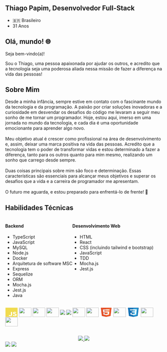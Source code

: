 ## Thiago Papim, Desenvolvedor Full-Stack

- 🇧🇷 Brasileiro
- 31 Anos

## Olá, mundo! 🌐

Seja bem-vindo(a)!

Sou o Thiago, uma pessoa apaixonada por ajudar os outros, e acredito que a tecnologia seja uma poderosa aliada nessa missão de fazer a diferença na vida das pessoas!



## Sobre Mim


Desde a minha infância, sempre estive em contato com o fascinante mundo da tecnologia e da programação. A paixão por criar soluções inovadoras e a curiosidade em desvendar os desafios do código me levaram a seguir meu sonho de me tornar um programador. Hoje, estou aqui, imerso em uma jornada no mundo da tecnologia, e cada dia é uma oportunidade emocionante para aprender algo novo.
<br><br>
Meu objetivo atual é crescer como profissional na área de desenvolvimento e, assim, deixar uma marca positiva na vida das pessoas. Acredito que a tecnologia tem o poder de transformar vidas e estou determinado a fazer a diferença, tanto para os outros quanto para mim mesmo, realizando um sonho que carrego desde sempre.
<br><br>Duas coisas principais sobre mim são foco e determinação. Essas características são essenciais para alcançar meus objetivos e superar os desafios que a vida e a carreira de programador me apresentam.
<br><br> O futuro me aguarda, e estou preparado para enfrentá-lo de frente! 🚀

## Habilidades Técnicas

<div style="display:flex">
<div>

#### Backend

- TypeScript
- JavaScript
- MySQL
- Node.js
- Docker
- Arquitetura de software MSC
- Express
- Sequelize
- ORM
- Mocha.js
- Jest.js
- Java
</div>
<div>

#### Desenvolvimento Web
- HTML
- React
- CSS (incluindo tailwind e bootstrap)
- JavaScript
- TDD
- Mocha.js
- Jest.js

</div>
</div>
    
<div style="display: inline_block"><br>
  <img align="center" alt="TypeScript" height="30" width="40" src="https://raw.githubusercontent.com/devicons/devicon/master/icons/javascript/javascript-plain.svg">
  <img align="center" height="30" width="40" src="https://cdn.jsdelivr.net/gh/devicons/devicon/icons/typescript/typescript-plain.svg" />
  <img align="center" height="30" width="40" src="https://cdn.jsdelivr.net/gh/devicons/devicon/icons/docker/docker-plain-wordmark.svg" />
  <img align="center" height="30" width="40" src="https://www.svgrepo.com/show/354099/mysql.svg" />
  <img align="center" height="90" src="https://cdn.jsdelivr.net/gh/devicons/devicon/icons/express/express-original-wordmark.svg" />
  <img  align="center" height="90" src="https://cdn.jsdelivr.net/gh/devicons/devicon/icons/nodejs/nodejs-original-wordmark.svg" />
  <img align="center" height="30" width="40" src="https://cdn.jsdelivr.net/gh/devicons/devicon/icons/jest/jest-plain.svg" />
  <img align="center" height="30" width="40" src="https://cdn.jsdelivr.net/gh/devicons/devicon/icons/mocha/mocha-plain.svg" />

  <img align="center" alt="HTML" height="30" width="40" src="https://raw.githubusercontent.com/devicons/devicon/master/icons/html5/html5-original.svg">
  <img align="center" height="30" width="40" src="https://cdn.jsdelivr.net/gh/devicons/devicon/icons/react/react-original.svg" />
  <img align="center" alt="CSS" height="30" width="40" src="https://raw.githubusercontent.com/devicons/devicon/master/icons/css3/css3-original.svg">
  <img align="center" height="30" width="40" src="https://cdn.jsdelivr.net/gh/devicons/devicon/icons/bootstrap/bootstrap-original.svg" />
  <img align="center" height="30" width="40" src="https://www.svgrepo.com/show/374118/tailwind.svg" />

</div>

 ##
<div align="center">
   <a href="https://github.com/thiago-papim">
     <img src="https://github-readme-stats.vercel.app/api?username=thiago-papim&show_icons=true&theme=dark"
        height="180em">
     <img src="https://github-readme-stats.vercel.app/api/top-langs/?username=thiago-papim&show_icons=true&theme=dark"
        height="180em">
 </div>

<div> 
  <a href = "mailto:thiago-fourp@gmail.com"><img src="https://img.shields.io/badge/-Gmail-%23333?style=for-the-badge&logo=gmail&logoColor=white" target="_blank"></a>
  <a href="https://www.linkedin.com/in/thiago-papim/" target="_blank" rel="noreferrer"><img src="https://img.shields.io/badge/-LinkedIn-%230077B5?style=for-the-badge&logo=linkedin&logoColor=white" target="_blank"></a>
</div>
